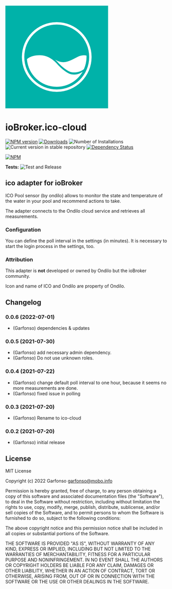 ![Logo](admin/ico-cloud.png)
# ioBroker.ico-cloud

[![NPM version](https://img.shields.io/npm/v/iobroker.ico-cloud.svg)](https://www.npmjs.com/package/iobroker.ico-cloud)
[![Downloads](https://img.shields.io/npm/dm/iobroker.ico-cloud.svg)](https://www.npmjs.com/package/iobroker.ico-cloud)
![Number of Installations](https://iobroker.live/badges/ico-cloud-installed.svg)
![Current version in stable repository](https://iobroker.live/badges/ico-cloud-stable.svg)
[![Dependency Status](https://img.shields.io/david/iobroker-community-adapters/iobroker.ico-cloud.svg)](https://david-dm.org/iobroker-community-adapters/iobroker.ico-cloud)

[![NPM](https://nodei.co/npm/iobroker.ico-cloud.png?downloads=true)](https://nodei.co/npm/iobroker.ico-cloud/)

**Tests:** ![Test and Release](https://github.com/iobroker-community-adapters/ioBroker.ico-cloud/workflows/Test%20and%20Release/badge.svg)

## ico adapter for ioBroker

ICO Pool sensor (by ondilo) allows to monitor the state and temperature of the water in your pool and recommend actions to take.

The adapter connects to the Ondilo cloud service and retrieves all measurements.

### Configuration 
You can define the poll interval in the settings (in minutes). 
It is necessary to start the login process in the settings, too.


### Attribution 
This adapter is **not** developed or owned by Ondilo but the ioBroker community.

Icon and name of ICO and Ondilo are property of Ondilo.

## Changelog
<!--
    Placeholder for the next version (at the beginning of the line):
    ### **WORK IN PROGRESS**
-->
### 0.0.6 (2022-07-01)
* (Garfonso) dependencies & updates

### 0.0.5 (2021-07-30)
* (Garfonso) add necessary admin dependency.
* (Garfonso) Do not use unknown roles.

### 0.0.4 (2021-07-22)
* (Garfonso) change default poll interval to one hour, because it seems no more measurements are done.
* (Garfonso) fixed issue in polling

### 0.0.3 (2021-07-20)
* (Garfonso) Rename to ico-cloud

### 0.0.2 (2021-07-20)
* (Garfonso) initial release

## License
MIT License

Copyright (c) 2022 Garfonso <garfonso@mobo.info>

Permission is hereby granted, free of charge, to any person obtaining a copy
of this software and associated documentation files (the "Software"), to deal
in the Software without restriction, including without limitation the rights
to use, copy, modify, merge, publish, distribute, sublicense, and/or sell
copies of the Software, and to permit persons to whom the Software is
furnished to do so, subject to the following conditions:

The above copyright notice and this permission notice shall be included in all
copies or substantial portions of the Software.

THE SOFTWARE IS PROVIDED "AS IS", WITHOUT WARRANTY OF ANY KIND, EXPRESS OR
IMPLIED, INCLUDING BUT NOT LIMITED TO THE WARRANTIES OF MERCHANTABILITY,
FITNESS FOR A PARTICULAR PURPOSE AND NONINFRINGEMENT. IN NO EVENT SHALL THE
AUTHORS OR COPYRIGHT HOLDERS BE LIABLE FOR ANY CLAIM, DAMAGES OR OTHER
LIABILITY, WHETHER IN AN ACTION OF CONTRACT, TORT OR OTHERWISE, ARISING FROM,
OUT OF OR IN CONNECTION WITH THE SOFTWARE OR THE USE OR OTHER DEALINGS IN THE
SOFTWARE.
